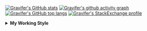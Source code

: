 <!--
**Gravifer/Gravifer** is a ✨ _special_ ✨ repository because its `README.md` (this file) appears on your GitHub profile.

Here are some ideas to get you started:

- 🔭 I’m currently working on ...
- 🌱 I’m currently learning ...
- 👯 I’m looking to collaborate on ...
- 🤔 I’m looking for help with ...
- 💬 Ask me about ...
- 📫 How to reach me: ...
- 😄 Pronouns: ...
- ⚡ Fun fact: ...
-->

<!-- ![Metrics](https://github.com/my-github-user/my-github-user/blob/main/github-metrics.svg) -->

<!-- [![Gravifer's GitHub Streak](https://github-readme-streak-stats.herokuapp.com/?user=Gravifer&theme=default&background=ffffff0a&border=00000000&stroke=80808080&currStreakNum=808080&sideNums=808080&sideLabels=808080&dates=808080)](https://github.com/DenverCoder1/github-readme-streak-stats) -->
<!-- [![Contribution Stats](https://github-contribution-stats.vercel.app/api/?username=Gravifer)](https://github.com/LordDashMe/github-contribution-stats/)  -->
[![Gravifer's GitHub stats](https://github-readme-stats.vercel.app/api?username=Gravifer&theme=default&bg_color=ffffff0a&text_color=808080&hide_border=true&show_icons=true&count_private=true)](https://github.com/anuraghazra/github-readme-stats)
[![Gravifer's github activity graph](https://activity-graph.herokuapp.com/graph?username=Gravifer&bg_color=ffffff0a&color=3080ed&line=5094f0&point=4d72f2&hide_border=true)](https://github.com/ashutosh00710/github-readme-activity-graph)
[![Gravifer's GitHub top langs](https://github-readme-stats.vercel.app/api/top-langs/?username=Gravifer&theme=default&bg_color=ffffff0a&text_color=808080&hide_border=true&show_icons=true&count_private=true&layout=compact)](https://github.com/anuraghazra/github-readme-stats)
[![Gravifer's StackExchange profile](https://stackexchange.com/users/flair/18316138.png?theme=clean)](https://mathematica.stackexchange.com/users/72025)
<!-- [![Visitors](https://visitor-badge.glitch.me/badge?page_id=Gravifer.Gravifer)](https://github.com/Gravifer/) -->

<details>
  <summary>
    <strong>My Working Style</strong><!--<a href="https://wakatime.com/badge/github/Gravifer/Gravifer"><img src="https://wakatime.com/badge/github/Gravifer/Gravifer.svg" alt="time tracker"></a>-->
  </summary>

[![time tracker](https://wakatime.com/badge/github/Gravifer/Gravifer.svg)](https://wakatime.com/badge/github/Gravifer/Gravifer)
<!--START_SECTION:waka-->
![Profile Views](http://img.shields.io/badge/Profile%20Views-6-blue)

![Lines of code](https://img.shields.io/badge/From%20Hello%20World%20I%27ve%20Written-818861%20lines%20of%20code-blue)

**I'm an Early 🐤** 

```text
🌞 Morning    90 commits     ████░░░░░░░░░░░░░░░░░░░░░   15.68% 
🌆 Daytime    253 commits    ███████████░░░░░░░░░░░░░░   44.08% 
🌃 Evening    184 commits    ████████░░░░░░░░░░░░░░░░░   32.06% 
🌙 Night      47 commits     ██░░░░░░░░░░░░░░░░░░░░░░░   8.19%

```


📊 **This Week I Spent My Time On** 

```text
💬 Programming Languages: 
Browsing                 6 hrs 59 mins       ████████████████░░░░░░░░░   65.43% 
Other                    2 hrs 28 mins       █████░░░░░░░░░░░░░░░░░░░░   23.15% 
Julia                    38 mins             █░░░░░░░░░░░░░░░░░░░░░░░░   6.02% 
JSON                     22 mins             █░░░░░░░░░░░░░░░░░░░░░░░░   3.53% 
Text                     10 mins             ░░░░░░░░░░░░░░░░░░░░░░░░░   1.7%

🔥 Editors: 
Browser                  7 hrs 2 mins        ████████████████░░░░░░░░░   65.87% 
Powerpoint               2 hrs 3 mins        ████░░░░░░░░░░░░░░░░░░░░░   19.26% 
VS Code                  1 hr 25 mins        ███░░░░░░░░░░░░░░░░░░░░░░   13.32% 
Word                     7 mins              ░░░░░░░░░░░░░░░░░░░░░░░░░   1.12% 
Excel                    2 mins              ░░░░░░░░░░░░░░░░░░░░░░░░░   0.43%

🐱‍💻 Projects: 
emails                   6 hrs 7 mins        ██████████████░░░░░░░░░░░   57.3% 
Unknown Project          2 hrs 49 mins       ██████░░░░░░░░░░░░░░░░░░░   26.41% 
Kinetic.jl               1 hr 41 mins        ████░░░░░░░░░░░░░░░░░░░░░   15.88% 
CFD2021-G4-Projects      2 mins              ░░░░░░░░░░░░░░░░░░░░░░░░░   0.41%

💻 Operating System: 
Windows                  10 hrs 40 mins      █████████████████████████   100.0%

```

**I Mostly Code in Mathematica** 

```text
Mathematica              8 repos             █████████████░░░░░░░░░░░░   53.33% 
TeX                      2 repos             ███░░░░░░░░░░░░░░░░░░░░░░   13.33% 
MATLAB                   2 repos             ███░░░░░░░░░░░░░░░░░░░░░░   13.33% 
Assembly                 1 repo              █░░░░░░░░░░░░░░░░░░░░░░░░   6.67% 
Python                   1 repo              █░░░░░░░░░░░░░░░░░░░░░░░░   6.67%

```



<!--END_SECTION:waka-->
</details>
